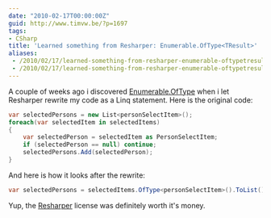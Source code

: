 ```yaml
---
date: "2010-02-17T00:00:00Z"
guid: http://www.timvw.be/?p=1697
tags:
- CSharp
title: 'Learned something from Resharper: Enumerable.OfType<TResult>'
aliases:
 - /2010/02/17/learned-something-from-resharper-enumerable-oftypetresult/
 - /2010/02/17/learned-something-from-resharper-enumerable-oftypetresult.html
---
```

A couple of weeks ago i discovered [Enumerable.OfType<TResult>](http://msdn.microsoft.com/en-us/library/bb360913.aspx) when i let Resharper rewrite my code as a Linq statement. Here is the original code:

```csharp
var selectedPersons = new List<personSelectItem>();
foreach(var selectedItem in selectedItems)
{
	var selectedPerson = selectedItem as PersonSelectItem;
	if (selectedPerson == null) continue;
	selectedPersons.Add(selectedPerson);
}
```

And here is how it looks after the rewrite:

```csharp
var selectedPersons = selectedItems.OfType<personSelectItem>().ToList();
```

Yup, the [Resharper](http://www.jetbrains.com/resharper/) license was definitely worth it's money.
